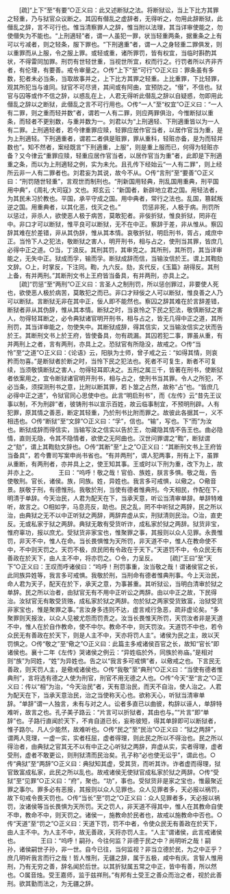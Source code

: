 <!-- { "loadSidebar": true } -->
　　[疏]“上下”至“有要”○正义曰：此又述断狱之法。将断狱讼，当上下比方其罪之轻重，乃与狱官众议断之。其囚有僣乱之虚辞者，无得听之，勿用此辞断狱，此僣乱之辞，言不可行也。惟当清察罪人之辞，惟当附以法理，其当详审使能之，勿使僣失为不能也。“上刑適轻”者，谓一人虽犯一罪，状当轻重两条，据重条之上有可以亏减者，则之轻条，服下罪也。“下刑適重”者，谓一人之身轻重二罪俱发，则以重罪而从上服，令之服上罪。或轻或重，诸所罪罚，皆有权宜，当临时斟酌其状，不得雷同加罪。刑罚有世轻世重，当视世所宜，权而行之。行罚者所以齐非齐者，有伦理，有要善。戒令审量之。○传“上下”至“可行”○正义曰：罪条虽有多数，犯者未必当条，当取故事并之，上下比方其罪之轻重。上比重罪，下比轻罪，观其所犯当与谁同。狱官不可尽贤，其间或有阿曲，宜预防之。“僣”，不信也。狱官与囚等或作不信之辞，以惑乱在上，人君无得听此僣乱之辞以自疑惑，勿即用此僣乱之辞以之断狱，此僣乱之言不可行用也。○传“一人”至“权宜”○正义曰：“一人有二罪，则之重而轻并数”者，谓若一人有二罪，则应两罪俱治，今惟断狱以重条，而轻者不更别数，与重并数为一。刘君以为“上刑適轻、下刑適重皆以为一人有二罪。上刑適轻者，若今律重罪应赎，轻罪应居作官当者，以居作官当为重，是为上刑適轻。下刑適重者，谓若二者俱是赃罪，罪从重科，轻赃亦备，是为而轻并数也”。知不然者，案经既言“下刑適重，上服”，则是重上服而已，何得为轻赃亦备？又今律云“重罪应赎，轻重应居作官当者，以居作官当为重”者，此即是下刑適重之条，而以为上刑適轻之例，实为未允。且孔传下经始云“一人有二罪”，则上经所云非一人有二罪者也。刘君妄为其说，故今不从。○传“言刑”至“要善”○正义曰：“刑罚随世轻重”，言观世而制刑也。“刑新国用轻典，刑乱国用重典，刑平国用中典”，《周礼·大司寇》文也。郑玄云：“新国者，新辟地立君之国。用轻法者，为其民未习於教也。平国，承平守成之国。用中典者，常行之法也。乱国，篡弑叛逆之国。用重典者，以其化恶，伐灭之也。”
　
　　罚惩非死，人极于病。刑罚所以惩过，非杀人，欲使恶人极于病苦，莫敢犯者。非佞折狱，惟良折狱，罔非在中。非口才可以断狱，惟平良可以断狱，无不在中正。察辞于差，非从惟从。察囚辞其难在於差错，非从其伪辞，惟从其本情。哀敬折狱，明启刑书，胥占，咸庶中正。当怜下人之犯法，敬断狱之害人，明开刑书，相与占之，使刑当其罪，皆庶几必得中正之道。○当，丁浪反。其刑其罚，其审克之。其所刑，其所罚，其当详审能之，无失中正。狱成而孚，输而孚。断狱成辞而信，当输汝信於王。谓上其鞫劾文辞。○上，时掌反，下注同。鞫，九六反。劾，亥代反，《玉篇》胡得反。其刑上备，有并两刑。”其断刑文书上王府皆当备具，有并两刑，亦具上之。 
　　[疏]“罚惩”至“两刑”○正义曰：言圣人之制刑罚，所以惩创罪过，非要使人死也，欲使恶人极於病苦，莫敢犯之而已。非口才辩佞之人可以断狱，惟良善之人乃可以断狱。言断狱无非在其中正，佞人即不能然也。察囚之辞其难在於言辞差错，断狱者非从其伪辞，惟从其本情。断狱之时，当哀怜之下民之犯法，敬慎断狱之害人，勿得轻耳断之，必令典狱诸官明开刑书，相与占之，皆无几得中正之道，其所刑罚，其当详审能之，勿使失中。其断狱成辞，得其信实，又当输汝信实之状而告於王。其断刑文书上於王府，皆使备具，勿有疏漏。其囚若犯二事，罪虽从重，有并两刑上之者，言有两刑，亦具上之。恐狱官有所隐没，故戒之。○传“当怜”至“之道”○正义曰：《论语》云，阳肤为士师，曾子戒之云：“如得其情，则哀矜而勿喜。”是断狱者於断之时，当怜下民之犯法也。死者不可复生，断者不可复续，当须敬慎断狱之害人，勿得轻耳即决之。五刑之属三千，皆著在刑书，使断狱者依案用之，宜令断狱诸官明开刑书，相与占之，使刑书当其罪。令人之所犯，不必当条，须探测刑书之意，比附以断其罪，若卜筮之占然，故称“占”也。“皆庶几必得中正之道”，令狱官同心思使中也。此言“明启刑书”，而《左传》云“昔先王议事以制，不为刑辟”者，彼铸刑书以宣示百姓，故云临事制宜，不预明刑辟。人有犯罪，原其情之善恶，断定其轻重，乃於刑书比附而罪之。故彼此各据其一，义不相违也。○传“断狱”至“文辞”○正义曰：“孚”，信也。“输”，写也。下“而”为汝也。断狱成辞而得信实，当输写汝之信实以告於王，勿藏隐其情不告王也。曲必隐情，直则无隐，令其不隐情者，欲使之无阿曲也。汉世问罪谓之“鞫”，断狱谓之“劾”，谓上其鞫劾文辞也。○传“其断”至“上之”○正义曰：“其断刑文书上王府皆当备具”，若今曹司写案申尚书省也。“有并两刑”，谓人犯两事，刑有上下，虽罪从重断，有两刑者，亦并具上之，使王知其事。王或时以下刑为重，改下为上，故并亦上之。
　
　　王曰：“呜呼！敬之哉！官伯、族姓，朕言多惧。敬之哉，告使敬刑。官长，诸侯。族，同族。姓，异姓也。我言多可戒惧，以儆之。○儆音景。朕敬于刑，有德惟刑。我敬於刑，当使有德者惟典刑。今天相民，作配在下，明清于单辞。今天治民，人君为配天在下，当承天意，听讼当清审单辞。单辞特难听，故言之。○相如字，马息亮反，助也。民之乱，罔不中听狱之两辞，民之所以治，由典狱之无不以中正听狱之两辞，两辞弃虚从实，刑狱清则民治。○治，直吏反。无或私家于狱之两辞。典狱无敢有受货听诈，成私家於狱之两辞。狱货非宝，惟府辜功，报以庶尤。受狱货非家宝也，惟聚罪之事，其报则以众人见罪。永畏惟罚，非天不中，惟人在命。当长畏惧惟为天所罚，非天道不中，惟人在教命使不中，不中则天罚之。天罚不极，庶民罔有令政在于天下。”天道罚不中，令众民无有善政在於天下，由人主不中，将亦罚之。○令，力呈反。 
　　[疏]“王曰”至“天下”○正义曰：王叹而呼诸侯曰：“呜呼！刑罚事重，汝当敬之哉！谓诸侯官之长，此同族异姓等，我言多可戒惧。我敬於刑，当刑命有德者惟典刑事。今上天治民，命人君为天子，配天在於下，承天之意，为事甚重。其听狱讼，当明白清审於狱之单辞。民之所以治者，由狱官无有不用中正听讼之两辞。由以中正之故，下民得治。汝狱官无有敢受货赂，成私家於狱之两辞。勿於狱之两家受货致富，治狱受货非家宝也，惟是聚罪之事。”言汝身多违则不达，虚言戒行急恶，疏非虚论矣。“多聚罪则天报汝，以众人见被尤怨而罚责之。汝当长畏惟天所罚，天罚汝者非是天道不中，惟人在於自作教命，使不中尔。教命不中，则天罚汝。天道罚不中也，若令众民无有善政在於天下，则是人主不中，天亦将罚人主”。诸侯为民之主，故以天罚惧之。○传“敬之”至“儆之”○正义曰：此篇主多戒诸侯百官之长，故知“官长”即诸侯也。襄十二年《左传》哭诸侯之例云：“异姓临於外，同族於祢庙。”是相对则“族”为同姓，“姓”为异姓也。告之以“我言多可戒惧”者，以儆戒之也。下言民无善政，则天罚人主，是儆戒诸侯也。○传“我敬”至“典刑”○正义曰：“当使有德者惟典刑”，言将选有德之人使为刑官，刑官不用无德之人也。○传“今天”至“言之”○正义曰：传以“相”为治，“今天治民”者，天有意治民，而天不自治，使人治之。人君为配天在下，当承天意治民，治之当使称天心也。欲称天心，听狱当清审单辞。“单辞”谓一人独言，未有与对之人。讼者多直已以曲彼，构辞以诬人，单辞特难听，故言之也。孔子美子路云：“片言可以折狱者，其由也与。”“片言”即“单辞”也。子路行直闻於天下，不肯自道已长，妄称彼短，得其单辞即可以断狱者，惟子路尔。凡人少能然，故难听也。○传“民之”至“民治”○正义曰：“狱之两辞”，谓两人竞理，一虚一实，实者枉屈，虚者得理，则此民之所以不得治也。民之所以得治者，由典狱之官其无不以有中正之心听狱之两辞，弃虚从实，实者得理，虚者受刑，虚者不敢更讼，则刑狱清而民治矣。孔子称“必也使无讼乎”，谓此也。○传“典狱”至“两辞”○正义曰：典狱知其虚，受其货，而听其诈。诈者虚而得理，狱官致富成私家，此民之所以乱也。故戒诸侯无使狱官成私家於狱之两辞。○传“受狱”至“见罪”○正义曰：“府”，聚也。“功”，事也。受狱货非是家之宝也，惟最聚近罪之事尔。罪多必有恶报，其报则以众人见罪也。众人见罪者多，天必报以祸罚，故下句戒令畏天罚也。○传“当长”至“罚之”○正义曰：众人见罪者多，天必报以祸罚，汝诸侯等当长畏惧为天所罚。天之罚人，非天道不得其中，惟人在其教命自使不申，教命不中，则天罚之。诸侯一，施教命於民者也，故戒以施教命中否也。○传“天道”至“罚之”○正义曰：天道下罚，罚不中者，令使众民无有善政在於天下，由人主不中。为人主不中，故无善政，天将亦罚人主。“人主”谓诸侯，此言戒诸侯也。
　
　　王曰：“呜呼！嗣孙，今往何监？非德于民之中？尚明听之哉！嗣孙，诸侯嗣世子孙，非一世。自今已往，当何监视？非当立德於民，为之中正乎？庶几明听我言而行之哉！哲人惟刑，无疆之辞，属于五极，咸中有庆。言智人惟用刑，乃有无穷之善，辞名闻於后世。以其折狱属五常之中正，皆中有善，所以然也。○属音烛。受王嘉师，监于兹祥刑。”有邦有土受王之善众而治之者，视於此善刑。欲其勤而法之，为无疆之辞。 
